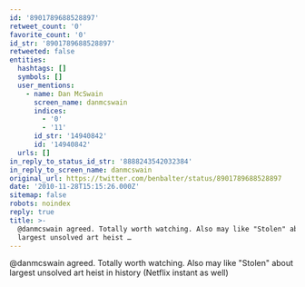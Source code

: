 ```yaml
---
id: '8901789688528897'
retweet_count: '0'
favorite_count: '0'
id_str: '8901789688528897'
retweeted: false
entities:
  hashtags: []
  symbols: []
  user_mentions:
    - name: Dan McSwain
      screen_name: danmcswain
      indices:
        - '0'
        - '11'
      id_str: '14940842'
      id: '14940842'
  urls: []
in_reply_to_status_id_str: '8888243542032384'
in_reply_to_screen_name: danmcswain
original_url: https://twitter.com/benbalter/status/8901789688528897
date: '2010-11-28T15:15:26.000Z'
sitemap: false
robots: noindex
reply: true
title: >-
  @danmcswain agreed. Totally worth watching. Also may like "Stolen" about
  largest unsolved art heist …
---
```


@danmcswain agreed. Totally worth watching. Also may like "Stolen" about largest unsolved art heist in history (Netflix instant as well)